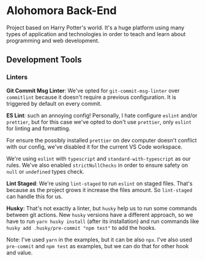 # Alohomora Back-End

Project based on Harry Potter's world. It's a huge platform using many types of application and technologies in order to teach and learn about programming and web development.

## Development Tools

### Linters

**Git Commit Msg Linter**: We've opted for `git-commit-msg-linter` over `commitlint` because it doesn't require a previous configuration. It is triggered by default on every commit.

**ES Lint**: such an annoying config! Personally, I hate configure `eslint` and/or `prettier`, but for this case we've opted to don't use `prettier`, only `eslint` for linting and formatting.

For ensure the possibly installed `prettier` on dev computer doesn't conflict with our config, we've disabled it for the current VS Code workspace.

We're using `eslint` with `typescript` and `standard-with-typescript` as our rules. We've also enabled `strictNullChecks` in order to ensure safety on `null` or `undefined` types check.

**Lint Staged**: We're using `lint-staged` to run `eslint` on staged files. That's because as the project grows it increase the files amount. So `lint-staged` can handle this for us.

**Husky**: That's not exactly a linter, but `husky` help us to run some commands between git actions. New `husky` versions have a different approach, so we have to run `yarn husky install` (after its installation) and run commands like `husky add .husky/pre-commit "npm test"` to add the hooks.

Note: I've used `yarn` in the examples, but it can be also `npx`. I've also used `pre-commit` and `npm test` as examples, but we can do that for other hook and value.